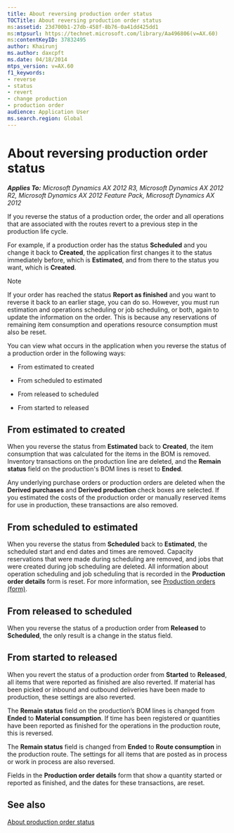 ```yaml
---
title: About reversing production order status
TOCTitle: About reversing production order status
ms:assetid: 23d700b1-27db-458f-8b76-0a41dd425dd1
ms:mtpsurl: https://technet.microsoft.com/library/Aa496806(v=AX.60)
ms:contentKeyID: 37832495
author: Khairunj
ms.author: daxcpft
ms.date: 04/18/2014
mtps_version: v=AX.60
f1_keywords:
- reverse
- status
- revert
- change production
- production order
audience: Application User
ms.search.region: Global
---
```


# About reversing production order status 


_**Applies To:** Microsoft Dynamics AX 2012 R3, Microsoft Dynamics AX 2012 R2, Microsoft Dynamics AX 2012 Feature Pack, Microsoft Dynamics AX 2012_

If you reverse the status of a production order, the order and all operations that are associated with the routes revert to a previous step in the production life cycle.

For example, if a production order has the status **Scheduled** and you change it back to **Created**, the application first changes it to the status immediately before, which is **Estimated**, and from there to the status you want, which is **Created**.


> [!NOTE]
> <P>If your order has reached the status <STRONG>Report as finished</STRONG> and you want to reverse it back to an earlier stage, you can do so. However, you must run estimation and operations scheduling or job scheduling, or both, again to update the information on the order. This is because any reservations of remaining item consumption and operations resource consumption must also be reset.</P>



You can view what occurs in the application when you reverse the status of a production order in the following ways:

  - From estimated to created

  - From scheduled to estimated

  - From released to scheduled

  - From started to released

## From estimated to created

When you reverse the status from **Estimated** back to **Created**, the item consumption that was calculated for the items in the BOM is removed. Inventory transactions on the production line are deleted, and the **Remain status** field on the production's BOM lines is reset to **Ended**.

Any underlying purchase orders or production orders are deleted when the **Derived purchases** and **Derived production** check boxes are selected. If you estimated the costs of the production order or manually reserved items for use in production, these transactions are also removed.

## From scheduled to estimated

When you reverse the status from **Scheduled** back to **Estimated**, the scheduled start and end dates and times are removed. Capacity reservations that were made during scheduling are removed, and jobs that were created during job scheduling are deleted. All information about operation scheduling and job scheduling that is recorded in the **Production order details** form is reset. For more information, see [Production orders (form)](https://technet.microsoft.com/library/aa617966\(v=ax.60\)).

## From released to scheduled

When you reverse the status of a production order from **Released** to **Scheduled**, the only result is a change in the status field.

## From started to released

When you revert the status of a production order from **Started** to **Released**, all items that were reported as finished are also reverted. If material has been picked or inbound and outbound deliveries have been made to production, these settings are also reverted.

The **Remain status** field on the production’s BOM lines is changed from **Ended** to **Material consumption**. If time has been registered or quantities have been reported as finished for the operations in the production route, this is reversed.

The **Remain status** field is changed from **Ended** to **Route consumption** in the production route. The settings for all items that are posted as in process or work in process are also reversed.

Fields in the **Production order details** form that show a quantity started or reported as finished, and the dates for these transactions, are reset.

## See also

[About production order status](about-production-order-status.md)

  


